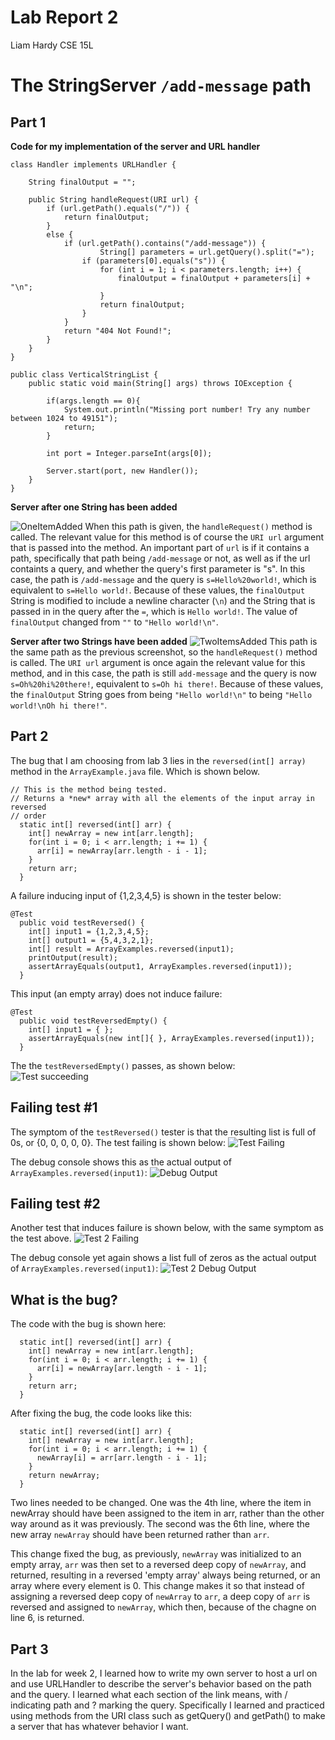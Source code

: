 # Lab Report 2
Liam Hardy
CSE 15L


# The StringServer `/add-message` path
## Part 1
**Code for my implementation of the server and URL handler**
```
class Handler implements URLHandler {
   
    String finalOutput = "";

    public String handleRequest(URI url) {
        if (url.getPath().equals("/")) {
            return finalOutput;
        } 
        else {
            if (url.getPath().contains("/add-message")) {
                    String[] parameters = url.getQuery().split("=");
                if (parameters[0].equals("s")) {
                    for (int i = 1; i < parameters.length; i++) {
                        finalOutput = finalOutput + parameters[i] + "\n";
                    }
                    return finalOutput;
                }
            }
            return "404 Not Found!";
        }
    }
}

public class VerticalStringList {
    public static void main(String[] args) throws IOException {
       
        if(args.length == 0){
            System.out.println("Missing port number! Try any number between 1024 to 49151");
            return;
        }

        int port = Integer.parseInt(args[0]);

        Server.start(port, new Handler()); 
    }
}
```
  
  
  
  
**Server after one String has been added**  

![OneItemAdded](LabReportTwoScreenshots/LabReport2OneStringAdded.png)
When this path is given, the `handleRequest()` method is called. 
The relevant value for this method is of course the `URI url` argument that is passed into the method.
An important part of `url` is if it contains a path, specifically that path being `/add-message` or not, as well as
if the url containts a query, and whether the query's first parameter is "s".
In this case, the path is `/add-message` and the query is `s=Hello%20world!`, which is equivalent to `s=Hello world!`.
Because of these values, the `finalOutput` String is modified to include a newline character (`\n`) 
and the String that is passed in in the query after the `=`, which is `Hello world!`. The value of `finalOutput` changed
from `""` to `"Hello world!\n"`.
  
  
  
  

**Server after two Strings have been added**
![TwoItemsAdded](LabReportTwoScreenshots/LabReport2TwoStringsAdded.png)
This path is the same path as the previous screenshot, so the `handleRequest()` method is called.
The `URI url` argument is once again the relevant value for this method, and in this case, the path is still `add-message` and
the query is now `s=Oh%20hi%20there!`, equivalent to `s=Oh hi there!`.
Because of these values, the `finalOutput` String goes from being `"Hello world!\n"` to being `"Hello world!\nOh hi there!"`.
## Part 2
  
The bug that I am choosing from lab 3 lies in the `reversed(int[] array)` method in the `ArrayExample.java` file. Which is shown below. 
```
// This is the method being tested.
// Returns a *new* array with all the elements of the input array in reversed
// order
  static int[] reversed(int[] arr) {
    int[] newArray = new int[arr.length];
    for(int i = 0; i < arr.length; i += 1) {
      arr[i] = newArray[arr.length - i - 1];
    }
    return arr;
  }
```
A failure inducing input of {1,2,3,4,5} is shown in the tester below:
```
@Test
  public void testReversed() {
    int[] input1 = {1,2,3,4,5};
    int[] output1 = {5,4,3,2,1};
    int[] result = ArrayExamples.reversed(input1);
    printOutput(result);
    assertArrayEquals(output1, ArrayExamples.reversed(input1));
  }
```
This input (an empty array) does not induce failure:
```
@Test
  public void testReversedEmpty() {
    int[] input1 = { };
    assertArrayEquals(new int[]{ }, ArrayExamples.reversed(input1));
  }
```
The the `testReversedEmpty()` passes, as shown below:  
![Test succeeding](LabReportTwoScreenshots/testReveresedEmptySucceeding.png)  
  
## Failing test #1  
The symptom of the `testReversed()` tester is that the resulting list is full of 0s, or {0, 0, 0, 0, 0}. The test failing is shown below:
![Test Failing](LabReportTwoScreenshots/testReversedTesterAndFailure.png)  
  
The debug console shows this as the actual output of `ArrayExamples.reversed(input1)`:
![Debug Output](LabReportTwoScreenshots/testReversedSymptoDebugConsoleSmaller.png)  
     
## Failing test #2  
Another test that induces failure is shown below, with the same symptom as the test above.
![Test 2 Failing](LabReportTwoScreenshots/testReversedTwoFailing.png)  
  
The debug console yet again shows a list full of zeros as the actual output of `ArrayExamples.reversed(input1)`:
![Test 2 Debug Output](LabReportTwoScreenshots/testReversedTwoSymptomDebugConsole.png)  
  
  
## What is the bug?
The code with the bug is shown here:
```
  static int[] reversed(int[] arr) {
    int[] newArray = new int[arr.length];
    for(int i = 0; i < arr.length; i += 1) {
      arr[i] = newArray[arr.length - i - 1];
    }
    return arr;
  }
```
After fixing the bug, the code looks like this:
```
  static int[] reversed(int[] arr) {
    int[] newArray = new int[arr.length];
    for(int i = 0; i < arr.length; i += 1) {
      newArray[i] = arr[arr.length - i - 1];
    }
    return newArray;
  }
```
Two lines needed to be changed. One was the 4th line, where the item in newArray should have been assigned to the item in arr, rather than
the other way around as it was previously. The second was the 6th line, where the new array `newArray` should have been returned rather than `arr`.  
  
This change fixed the bug, as previously, `newArray` was initialized to an empty array, `arr` was then set to a reversed deep copy of `newArray`, and returned, resulting in a reversed 'empty array' always being returned, or an array where every element is 0. This change makes it so that instead of assigning a reversed deep copy of `newArray` to `arr`, a deep copy of `arr` is reversed and assigned to `newArray`, which then, because of the chagne on line 6, is returned.  
  
## Part 3  
  
In the lab for week 2, I learned how to write my own server to host a url on and use URLHandler to describe the server's behavior based on the path and the query. I learned what each section of the link means, with / indicating path and ? marking the query. Specifically I learned and practiced using methods from the URI class such as getQuery() and getPath() to make a server that has whatever behavior I want.

